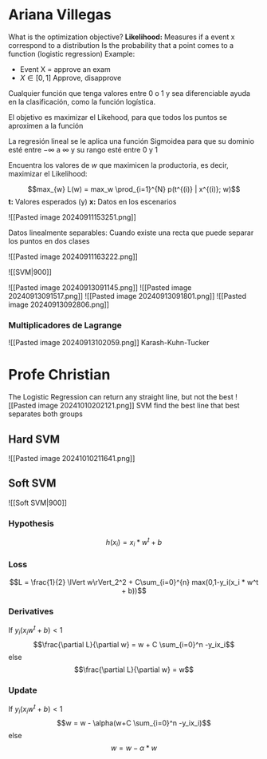 # Ariana Villegas
What is the optimization objective?
**Likelihood:** Measures if a event x correspond to a distribution
Is the probability that a point comes to a function (logistic regression)
Example:
+ Event X = approve an exam
+ $X \in [0,1]$ Approve, disapprove

Cualquier función que tenga valores entre 0 o 1 y sea diferenciable ayuda en la clasificación, como la función logística.

El objetivo es maximizar el Likehood, para que todos los puntos se aproximen a la función

La regresión lineal se le aplica una función Sigmoidea para que su dominio esté entre $-\infty$  a $\infty$ y su rango esté entre 0 y 1

Encuentra los valores de $w$ que maximicen la productoria, es decir, maximizar el Likelihood:

$$max_{w} L(w) = max_w \prod_{i=1}^{N} p(t^{(i)} | x^{(i)}; w)$$
**t:** Valores esperados (y)
**x:** Datos en los escenarios

![[Pasted image 20240911153251.png]]

Datos linealmente separables: Cuando existe una recta que puede separar los puntos en dos clases

![[Pasted image 20240911163222.png]]

![[SVM|900]]

![[Pasted image 20240913091145.png]]
![[Pasted image 20240913091517.png]]
![[Pasted image 20240913091801.png]]
![[Pasted image 20240913092806.png]]
### Multiplicadores de Lagrange
![[Pasted image 20240913102059.png]]
Karash-Kuhn-Tucker

# Profe Christian
The Logistic Regression can return any straight line, but not the best
![[Pasted image 20241010202121.png]]
SVM find the best line that best separates both groups

## Hard SVM
![[Pasted image 20241010211641.png]]
## Soft SVM
![[Soft SVM|900]]
### Hypothesis
$$h(x_i) = x_i * w^t + b$$
### Loss
$$L = \frac{1}{2} \lVert w\rVert_2^2 + C\sum_{i=0}^{n} max(0,1-y_i(x_i * w^t + b))$$
### Derivatives
If $y_i(x_iw^t+b)<1$
$$\frac{\partial L}{\partial w} = w + C \sum_{i=0}^n -y_ix_i$$
else 
$$\frac{\partial L}{\partial w} = w$$
### Update
If $y_i(x_iw^t+b)<1$
$$w = w - \alpha(w+C \sum_{i=0}^n -y_ix_i)$$
else
$$w = w - \alpha*w$$
